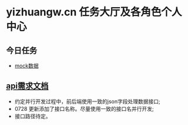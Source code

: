 # yizhuangw.cn 任务大厅及各角色个人中心

## 今日任务

- [mock数据](./src/mock.js)

## [api需求文档](./api_needs.md)

- 约定并行开发过程中，前后端使用一致的json字段处理数据接口;
- 0728 更新添加了接口名称。尽量使用一致的接口名并行开发;
- 接口路径待定。